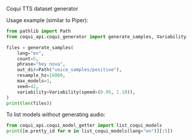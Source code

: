Coqui TTS dataset generator

Usage example (similar to Piper):

```python
from pathlib import Path
from coqui_api.coqui_generator import generate_samples, Variability

files = generate_samples(
    lang="en",
    count=5,
    phrase="hey nova",
    out_dir=Path("voice_samples/positive"),
    resample_hz=16000,
    max_models=1,
    seed=42,
    variability=Variability(speed=(0.95, 1.10)),
)
print(len(files))
```

To list models without generating audio:

```python
from coqui_api.coqui_model_getter import list_coqui_models
print([m.pretty_id for m in list_coqui_models(lang="en")][:5])
```


